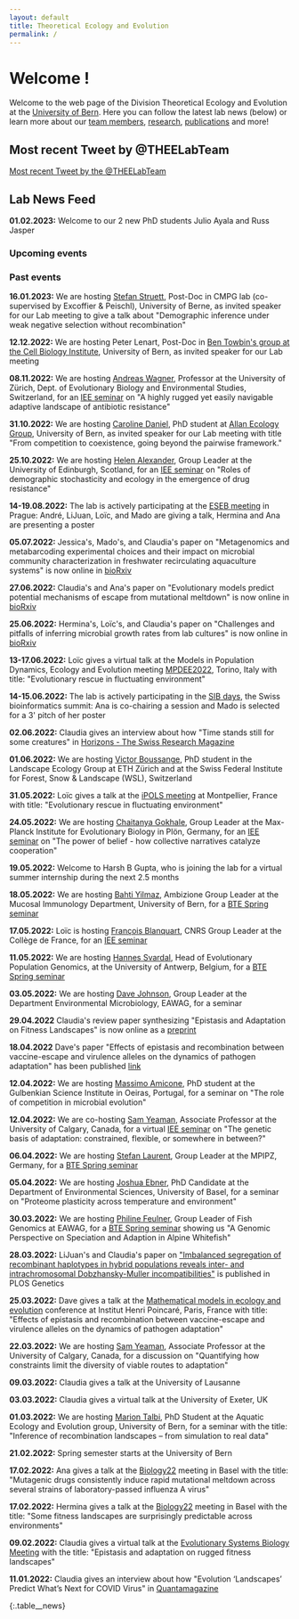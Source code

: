 ```yaml
---
layout: default
title: Theoretical Ecology and Evolution
permalink: /
---
```

# Welcome !

Welcome to the web page of the Division Theoretical Ecology and Evolution at the [University of Bern](http://www.thee.iee.unibe.ch/index_eng.html). Here you can follow the latest lab news (below) or learn more about our [team members](https://banklab.github.io/people/), [research](https://banklab.github.io/research/), [publications](https://banklab.github.io/publications/) and more!

## Most recent Tweet by @THEELabTeam

<div class="twitter_feed">
  <a class="twitter-timeline" data-lang="en" data-width="550" data-height="680" data-dnt="true" data-theme="light" data-chrome="nofooter transparent" data-link-color="#15484c" data-tweet-limit="1" href="https://twitter.com/THEELabTeam?ref_src=twsrc%5Etfw">Most recent Tweet by the @THEELabTeam</a> 
  <script async src="https://platform.twitter.com/widgets.js" charset="utf-8"></script>
</div>

## Lab News Feed

**01.02.2023:** Welcome to our 2 new PhD students Julio Ayala and Russ Jasper

### Upcoming events


### Past events

**16.01.2023:** We are hosting [Stefan Struett](https://www.cmpg.iee.unibe.ch/about_us/team/researchers/dr_struett_stefan/index_eng.html), Post-Doc in CMPG lab (co-supervised by Excoffier & Peischl), University of Berne, as invited speaker for our Lab meeting to give a talk about "Demographic inference under weak negative selection without recombination"

**12.12.2022:** We are hosting Peter Lenart, Post-Doc in [Ben Towbin's group at the Cell Biology Institute](https://www.towbinlab.org/), University of Bern, as invited speaker for our Lab meeting

**08.11.2022:** We are hosting [Andreas Wagner](https://www.ieu.uzh.ch/wagner/), Professor at the University of Zürich, Dept. of Evolutionary Biology
and Environmental Studies, Switzerland, for an [IEE seminar](https://www.iee.unibe.ch/studies/lecture_series_in_ecology_and_evolution/index_eng.html) on "A highly rugged yet easily navigable adaptive landscape of antibiotic resistance"

**31.10.2022:** We are hosting [Caroline Daniel](https://allanecology.com/about-us/people/caroline-daniel/), PhD student at [Allan Ecology Group](https://allanecology.com/), University of Bern, as invited speaker for our Lab meeting with title "From competition to coexistence, going beyond the pairwise framework."

**25.10.2022:** We are hosting [Helen Alexander](https://www.ed.ac.uk/biology/groups/alexander), Group Leader at the University of Edinburgh, Scotland, for an [IEE seminar](https://www.iee.unibe.ch/studies/lecture_series_in_ecology_and_evolution/index_eng.html) on "Roles of demographic stochasticity and ecology in the emergence of drug resistance"

**14-19.08.2022:** The lab is actively participating at the [ESEB meeting](https://www.eseb2022.cz/) in Prague: André, LiJuan, Loïc, and Mado are giving a talk, Hermina and Ana are presenting a poster

**05.07.2022:** Jessica's, Mado's, and Claudia's paper on "Metagenomics and metabarcoding experimental choices and their impact on microbial community characterization in freshwater recirculating aquaculture systems" is now online in [bioRxiv](https://www.biorxiv.org/content/10.1101/2022.07.05.498813v1.full)

**27.06.2022:** Claudia's and Ana's paper on "Evolutionary models predict potential mechanisms of escape from mutational meltdown" is now online in [bioRxiv](https://www.biorxiv.org/content/10.1101/2022.06.21.496937v2)

**25.06.2022:** Hermina's, Loïc's, and Claudia's paper on "Challenges and pitfalls of inferring microbial growth rates from lab cultures" is now online in [bioRxiv](https://www.biorxiv.org/content/10.1101/2022.06.24.497412v1)

**13-17.06.2022:** Loïc gives a virtual talk at the Models in Population Dynamics, Ecology and Evolution meeting [MPDEE2022](https://sites.google.com/view/mpdee2022), Torino, Italy with title: "Evolutionary rescue in fluctuating environment"

**14-15.06.2022:** The lab is actively participating in the [SIB days](https://sibdays.sib.swiss/about-sib-days), the Swiss bioinformatics summit: Ana is co-chairing a session and Mado is selected for a 3' pitch of her poster

**02.06.2022:** Claudia gives an interview about how "Time stands still for some creatures" in [Horizons - The Swiss Research Magazine](https://www.horizons-mag.ch/2022/06/02/time-stands-still-for-some-creatures/)

**01.06.2022:** We are hosting [Victor Boussange](https://ele.ethz.ch/the-group/people/person-detail/victor-boussange.html), PhD student in the Landscape Ecology Group at ETH Zürich and at the Swiss Federal Institute for Forest, Snow & Landscape (WSL), Switzerland

**31.05.2022:** Loïc gives a talk at the [iPOLS meeting](https://gdripols.wordpress.com/meeting-montpellier-2021/) at Montpellier, France with title: "Evolutionary rescue in fluctuating environment"

**24.05.2022:** We are hosting [Chaitanya Gokhale](https://tecoevo.github.io/), Group Leader at the Max-Planck Institute for Evolutionary Biology in Plön, Germany, for an [IEE seminar](https://www.iee.unibe.ch/studies/lecture_series_in_ecology_and_evolution/index_eng.html) on "The power of belief - how collective narratives catalyze cooperation"

**19.05.2022:** Welcome to Harsh B Gupta, who is joining the lab for a virtual summer internship during the next 2.5 months

**18.05.2022:** We are hosting [Bahti Yilmaz](https://www.mucosalimmunology.ch/en/lab-members/dr-bahtiyar-yilmaz.html), Ambizione Group Leader at the Mucosal Immunology Department, University of Bern, for a [BTE Spring seminar](https://www.iee.unibe.ch/studies/lecture_series_in_behavioral_theoretical_and_evolutionary_biology/index_eng.html)

**17.05.2022:** Loïc is hosting [François Blanquart](https://sites.google.com/site/francoisblanquart/home), CNRS Group Leader at the Collège de France, for an [IEE seminar](https://www.iee.unibe.ch/studies/lecture_series_in_ecology_and_evolution/index_eng.html)

**11.05.2022:** We are hosting [Hannes Svardal](https://www.uantwerpen.be/en/staff/hannes-svardal/svardal-lab/), Head of Evolutionary Population Genomics, at the University of Antwerp, Belgium, for a [BTE Spring seminar](https://www.iee.unibe.ch/studies/lecture_series_in_behavioral_theoretical_and_evolutionary_biology/index_eng.html)

**03.05.2022:** We are hosting [Dave Johnson](https://www.eawag.ch/en/aboutus/portrait/organisation/staff/profile/david-johnson/show/), Group Leader at the Department Environmental Microbiology, EAWAG, for a seminar

**29.04.2022** Claudia's review paper synthesizing "Epistasis and Adaptation on Fitness Landscapes" is now online as a [preprint](https://arxiv.org/abs/2204.13321)

**18.04.2022** Dave's paper "Effects of epistasis and recombination between vaccine-escape and virulence alleles on the dynamics of pathogen adaptation" has been published [link](https://doi.org/10.1038/s41559-022-01709-y)

**12.04.2022:** We are hosting [Massimo Amicone](https://scholar.google.ch/citations?user=i-kYxE4AAAAJ&hl=en&oi=ao), PhD student at the Gulbenkian Science Institute in Oeiras, Portugal, for a seminar on "The role of competition in microbial evolution"

**12.04.2022:** We are co-hosting [Sam Yeaman](https://yeamanlab.weebly.com/), Associate Professor at the University of Calgary, Canada, for a virtual [IEE seminar](https://www.iee.unibe.ch/studies/lecture_series_in_ecology_and_evolution/index_eng.html) on "The genetic basis of adaptation: constrained, flexible, or somewhere in between?"

**06.04.2022:** We are hosting [Stefan Laurent](https://www.mpipz.mpg.de/laurent), Group Leader at the MPIPZ, Germany, for a [BTE Spring seminar](https://www.iee.unibe.ch/studies/lecture_series_in_behavioral_theoretical_and_evolutionary_biology/index_eng.html)

**05.04.2022:** We are hosting [Joshua Ebner](https://duw.unibas.ch/en/research-groups/geoecology/staff/joshua-niklas-ebner/), PhD Candidate at the Department of Environmental Sciences, University of Basel, for a seminar on "Proteome plasticity across temperature and environment"

**30.03.2022:** We are hosting [Philine Feulner](https://www.eawag.ch/en/department/fishec/main-focus/fish-genomics/), Group Leader of Fish Genomics at EAWAG, for a [BTE Spring seminar](https://www.iee.unibe.ch/studies/lecture_series_in_behavioral_theoretical_and_evolutionary_biology/index_eng.html) showing us "A Genomic Perspective on Speciation and Adaption in Alpine Whitefish"

**28.03.2022:** LiJuan's and Claudia's paper on ["Imbalanced segregation of recombinant haplotypes in hybrid populations reveals inter- and intrachromosomal Dobzhansky-Muller incompatibilities"](https://journals.plos.org/plosgenetics/article?id=10.1371/journal.pgen.1010120) is published in PLOS Genetics

**25.03.2022:** Dave gives a talk at the [Mathematical models in ecology and evolution](https://matmodecoevo-22.sciencesconf.org/) conference at Institut Henri Poincaré, Paris, France with title: "Effects of epistasis and recombination between vaccine-escape and virulence alleles on the dynamics of pathogen adaptation"

**22.03.2022:** We are hosting [Sam Yeaman](https://yeamanlab.weebly.com/), Associate Professor at the University of Calgary, Canada, for a discussion on "Quantifying how constraints limit the diversity of viable routes to adaptation"

**09.03.2022:** Claudia gives a talk at the University of Lausanne

**03.03.2022:** Claudia gives a virtual talk at the University of Exeter, UK 

**01.03.2022:** We are hosting [Marion Talbi](https://www.aqua.iee.unibe.ch/about_us/team/marion_talbi/talbi_marion/index_eng.html), PhD Student at the Aquatic Ecology and Evolution group, University of Bern, for a seminar with the title: "Inference of recombination landscapes – from simulation to real data"

**21.02.2022:** Spring semester starts at the University of Bern

**17.02.2022:** Ana gives a talk at the [Biology22](https://biology22.ch/) meeting in Basel with the title: "Mutagenic drugs consistently induce rapid mutational meltdown across several strains of laboratory-passed influenza A virus"

**17.02.2022:** Hermina gives a talk at the [Biology22](https://biology22.ch/) meeting in Basel with the title: "Some fitness landscapes are surprisingly predictable across environments"

**09.02.2022:** Claudia gives a virtual talk at the [Evolutionary Systems Biology Meeting](https://coursesandconferences.wellcomeconnectingscience.org/event/evolutionary-systems-biology-virtual-conference-20220209/) with the title: "Epistasis and adaptation on rugged fitness landscapes"

**11.01.2022:** Claudia gives an interview about how "Evolution ‘Landscapes’ Predict What’s Next for COVID Virus" in [Quantamagazine](https://www.quantamagazine.org/evolution-landscapes-predict-whats-next-for-covid-virus-20220111/)

{:.table__news}
